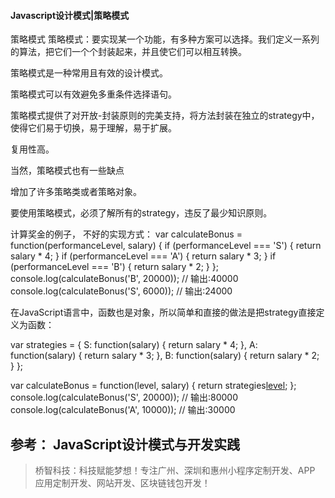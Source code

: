 #### Javascript设计模式|策略模式

策略模式
策略模式：要实现某一个功能，有多种方案可以选择。我们定义一系列的算法，把它们一个个封装起来，并且使它们可以相互转换。

策略模式是一种常用且有效的设计模式。

策略模式可以有效避免多重条件选择语句。

策略模式提供了对开放-封装原则的完美支持，将方法封装在独立的strategy中，使得它们易于切换，易于理解，易于扩展。

复用性高。

当然，策略模式也有一些缺点

增加了许多策略类或者策略对象。

要使用策略模式，必须了解所有的strategy，违反了最少知识原则。

计算奖金的例子， 不好的实现方式：
var calculateBonus = function(performanceLevel, salary) {
  if (performanceLevel === 'S') {
    return salary * 4;
  }
  if (performanceLevel === 'A') {
    return salary * 3;
  }
  if (performanceLevel === 'B') {
    return salary * 2;
  }
};
console.log(calculateBonus('B', 20000)); // 输出:40000 
console.log(calculateBonus('S', 6000)); // 输出:24000

在JavaScript语言中，函数也是对象，所以简单和直接的做法是把strategy直接定义为函数：

var strategies = {
  S: function(salary) {
    return salary * 4;
  },
  A: function(salary) {
    return salary * 3;
  },
  B: function(salary) {
    return salary * 2;
  }
};

var calculateBonus = function(level, salary) {
  return strategies[level](salary);
};
console.log(calculateBonus('S', 20000)); // 输出:80000 
console.log(calculateBonus('A', 10000)); // 输出:30000


参考：
JavaScript设计模式与开发实践
---
> 桥智科技：科技赋能梦想！专注广州、深圳和惠州小程序定制开发、APP 应用定制开发、网站开发、区块链钱包开发！